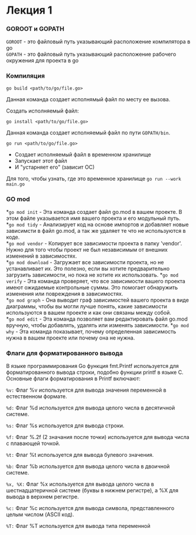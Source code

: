# Лекция 1

### GOROOT и GOPATH

```GOROOT``` - это файловый путь указывающий расположение компилятора в go  
```GOPATH``` - это файловый путь указывающий расположение рабочего окружения для проекта в go


### Компиляция    
```
go build <path/to/go/file.go>
```

Данная команда создает исполнямый файл по месту ее вызова.

Создать исполняемый файл:

```
go install <path/to/go/file.go>
```

Данная команда создает исполняемый файл по пути ```GOPATH/bin```.

```
go run <path/to/go/file.go>
```         
* Создает исполняемый файл в временном хранилище
* Запускает этот файл
* И "устарняет его" (зависит ОС)

Для того, чтобы узнать, где это временное хранилище ```go run --work main.go```


### GO mod    
*```go mod init``` - Эта команда создает файл go.mod в вашем проекте. В этом файле указывается имя вашего проекта и его модульный путь.  
*```go mod tidy``` - Анализирует код на основе импортов и добавляет новые зависимсти в файл go.mod, а так же удаляет те что не используются в коде.  
*```go mod vendor``` - Копирует все зависимости проекта в папку 'vendor'. Нужно для того чтобы проект не был независимым от внешних изменений в зависимостях.    
*```go mod download``` - Загружает все зависимости проекта, но не устанавливает их. Это полезно, если вы хотите предварительно загрузить зависимости, но пока не хотите их использовать.
*```go mod verify``` - Эта команда проверяет, что все зависимости вашего проекта имеют ожидаемые контрольные суммы. Это помогает обнаружить изменения или повреждения в зависимостях.    
*```go mod graph``` - Она выводит граф зависимостей вашего проекта в виде диаграммы, чтобы вы могли лучше понять, какие зависимости используются в вашем проекте и как они связаны между собой.  
*```go mod edit``` - Эта команда позволяет вам редактировать файл go.mod вручную, чтобы добавлять, удалять или изменять зависимости.
*```go mod why``` - Эта команда показывает, почему определенная зависимость нужна в вашем проекте или почему она не нужна.   

### Флаги для форматированного вывода 


В языке программирования Go функция fmt.Printf используется для форматированного вывода строки, подобно функции printf в языке C. Основные флаги форматирования в Printf включают:

```%v:```
Флаг %v используется для вывода значения переменной в естественном формате.

```%d:```
Флаг %d используется для вывода целого числа в десятичной системе.

```%s:```
Флаг %s используется для вывода строки.

```%f:```
Флаг %.2f (2 значания после точки) используется для вывода числа с плавающей точкой.

```%t:```
Флаг %t используется для вывода булевого значения.

```%b:```
Флаг %b используется для вывода целого числа в двоичной системе.

```%x, %X:```
Флаг %x используется для вывода целого числа в шестнадцатеричной системе (буквы в нижнем регистре), а %X для вывода в верхнем регистре.

```%c:```
Флаг %c используется для вывода символа, представленного целым числом (ASCII код).

```%T:``` Флаг %T используется для вывода типа переменной